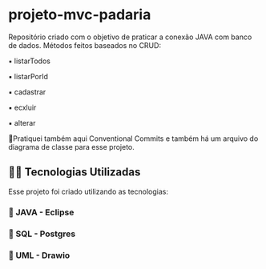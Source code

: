# projeto-mvc-padaria

Repositório criado com o objetivo de praticar a conexão JAVA com banco de dados. Métodos feitos baseados no CRUD: 

▪️ listarTodos

▪️ listarPorId

▪️ cadastrar

▪️ ecxluir

▪️ alterar 


🔸Pratiquei também aqui Conventional Commits e também há um arquivo do diagrama de classe para esse projeto. 

## 👨‍💻️ Tecnologias Utilizadas
Esse projeto foi criado utilizando as tecnologias:
### :small_blue_diamond: JAVA - Eclipse
### :small_blue_diamond: SQL - Postgres
### :small_blue_diamond: UML - Drawio

